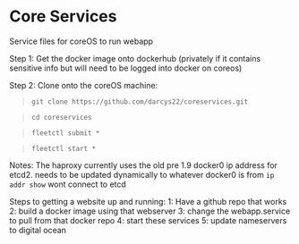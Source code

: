 # Core Services
Service files for coreOS to run webapp

Step 1: Get the docker image onto dockerhub (privately if it contains sensitive info but will need to be logged into docker on coreos)

Step 2: Clone onto the coreOS machine:

>`git clone https://github.com/darcys22/coreservices.git`


>`cd coreservices`


>`fleetctl submit *`


>`fleetctl start *`


Notes: The haproxy currently uses the old pre 1.9 docker0 ip address for etcd2. needs to be updated dynamically to whatever docker0 is from `ip addr show` 
wont connect to etcd 

Steps to getting a website up and running:
1: Have a github repo that works 
2: build a docker image using that webserver
3: change the webapp.service to pull from that docker repo
4: start these services
5: update nameservers to digital ocean
